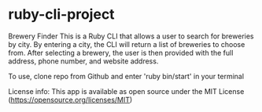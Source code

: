 # ruby-cli-project
Brewery Finder
This is a Ruby CLI that allows a user to search for breweries by city.  By entering a city, the CLI will return a
list of breweries to choose from.  After selecting a brewery, the user is then provided with the full address, phone 
number, and website address.  

To use, clone repo from Github and enter 'ruby bin/start' in your terminal

License info:
This app is available as open source under the MIT License (https://opensource.org/licenses/MIT)